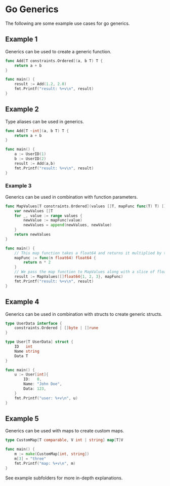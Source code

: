 # Go Generics

The following are some example use cases for go generics.
## Example 1
Generics can be used to create a generic function.
```go
func Add[T constraints.Ordered](a, b T) T {
	return a + b
}

func main() {
	result := Add(1.2, 2.0)
	fmt.Printf("result: %+v\n", result)
}
```
## Example 2
Type aliases can be used in generics.
```go
func Add[T ~int](a, b T) T {
	return a + b
}

func main() {
	a := UserID(1)
	b := UserID(2)
	result := Add(a,b)
	fmt.Printf("result: %+v\n", result)
}
```
### Example 3
Generics can be used in combination with function parameters.
```go
func MapValues[T constraints.Ordered](values []T, mapFunc func(T) T) []T {
	var newValues []T
	for _, value := range values {
		newValue := mapFunc(value)
		newValues = append(newValues, newValue)
	}
	return newValues
}

func main() {
	// This map function takes a float64 and returns it multiplied by two.
	mapFunc := func(n float64) float64 {
		return n * 2
	}
	// We pass the map function to MapValues along with a slice of float64 values.
	result := MapValues([]float64{1, 2, 3}, mapFunc)
	fmt.Printf("result: %+v\n", result)
}
```
## Example 4
Generics can be used in combination with structs to create generic structs.
```go
type UserData interface {
	constraints.Ordered | []byte | []rune
}

type User[T UserData] struct {
	ID   int
	Name string
	Data T
}

func main() {
	u := User[int]{
		ID:   0,
		Name: "John Doe",
		Data: 123,
	}
	fmt.Printf("user: %+v\n", u)
}
```
## Example 5
Generics can be used with maps to create custom maps.
```go
type CustomMap[T comparable, V int | string] map[T]V

func main() {
	m := make(CustomMap[int, string])
	m[3] = "three"
	fmt.Printf("map: %+v\n", m)
}
```
See example subfolders for more in-depth explanations.
